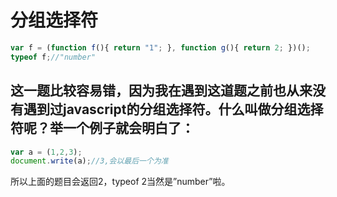 # 分组选择符

```js
var f = (function f(){ return "1"; }, function g(){ return 2; })();
typeof f;//"number"
```













## 这一题比较容易错，因为我在遇到这道题之前也从来没有遇到过javascript的分组选择符。什么叫做分组选择符呢？举一个例子就会明白了：
```js
var a = (1,2,3);
document.write(a);//3,会以最后一个为准
```
所以上面的题目会返回2，typeof 2当然是”number”啦。
